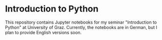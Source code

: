 Introduction to Python
======================

This repository contains Jupyter notebooks for my seminar "Introduction to Python" at University of Graz. Currently, the notebooks are in German, but I plan to provide English versions soon.
